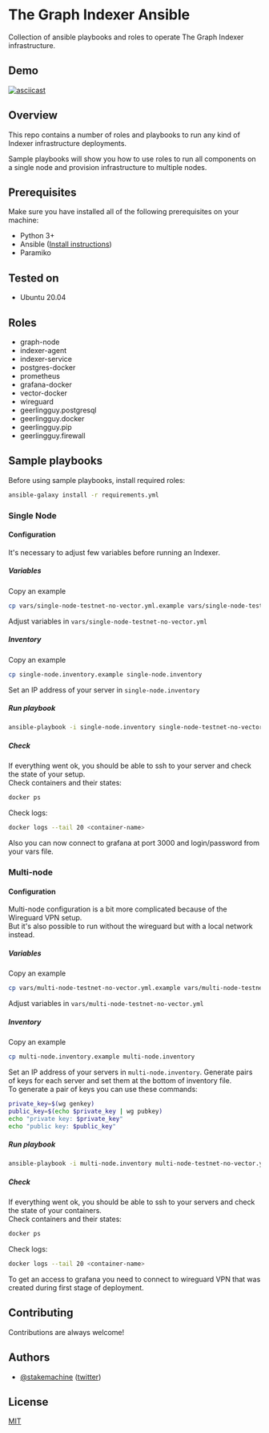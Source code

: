 # The Graph Indexer Ansible 
Collection of ansible playbooks and roles to operate The Graph Indexer infrastructure.  

## Demo
[![asciicast](https://asciinema.org/a/390813.svg)](https://asciinema.org/a/390813)

## Overview
This repo contains a number of roles and playbooks to run any kind of Indexer infrastructure deployments.  

Sample playbooks will show you how to use roles to run all components on a single node and provision infrastructure to multiple nodes.  


## Prerequisites
Make sure you have installed all of the following prerequisites on your machine:
* Python 3+
* Ansible ([Install instructions](https://docs.ansible.com/ansible/latest/installation_guide/intro_installation.html#installing-and-upgrading-ansible-with-pip))
* Paramiko

## Tested on
* Ubuntu 20.04

## Roles
* graph-node
* indexer-agent
* indexer-service
* postgres-docker
* prometheus
* grafana-docker
* vector-docker
* wireguard
* geerlingguy.postgresql
* geerlingguy.docker
* geerlingguy.pip
* geerlingguy.firewall


## Sample playbooks
Before using sample playbooks, install required roles:
```bash
ansible-galaxy install -r requirements.yml
```
### Single Node
#### Configuration
It's necessary to adjust few variables before running an Indexer.
##### Variables
Copy an example
```bash
cp vars/single-node-testnet-no-vector.yml.example vars/single-node-testnet-no-vector.yml
```
Adjust variables in `vars/single-node-testnet-no-vector.yml`
##### Inventory
Copy an example
```bash
cp single-node.inventory.example single-node.inventory
```
Set an IP address of your server in `single-node.inventory`
##### Run playbook
```bash
ansible-playbook -i single-node.inventory single-node-testnet-no-vector.yml -u root -e @vars/single-node-testnet-no-vector.yml
```
##### Check 
If everything went ok, you should be able to ssh to your server and check the state of your setup.  
Check containers and their states:
```bash
docker ps
```
Check logs:
```bash
docker logs --tail 20 <container-name>
```
Also you can now connect to grafana at port 3000 and login/password from your vars file.

### Multi-node
#### Configuration
Multi-node configuration is a bit more complicated because of the Wireguard VPN setup.  
But it's also possible to run without the wireguard but with a local network instead.
##### Variables
Copy an example
```bash
cp vars/multi-node-testnet-no-vector.yml.example vars/multi-node-testnet-no-vector.yml
```
Adjust variables in `vars/multi-node-testnet-no-vector.yml`
##### Inventory
Copy an example
```bash
cp multi-node.inventory.example multi-node.inventory
```
Set an IP address of your servers in `multi-node.inventory`.
Generate pairs of keys for each server and set them at the bottom of inventory file.  
To generate a pair of keys you can use these commands:
```bash
private_key=$(wg genkey)
public_key=$(echo $private_key | wg pubkey)
echo "private key: $private_key"
echo "public key: $public_key"
```
##### Run playbook
```bash
ansible-playbook -i multi-node.inventory multi-node-testnet-no-vector.yml -u root -e @vars/multi-node-testnet-no-vector.yml
```
##### Check 
If everything went ok, you should be able to ssh to your servers and check the state of your containers.  
Check containers and their states:
```bash
docker ps
```
Check logs:
```bash
docker logs --tail 20 <container-name>
```
To get an access to grafana you need to connect to wireguard VPN that was created during first stage of deployment.


## Contributing

Contributions are always welcome!

## Authors

- [@stakemachine](https://github.com/stakemachine) ([twitter](https://twitter.com/stakemachine))

## License

[MIT](https://choosealicense.com/licenses/mit/)